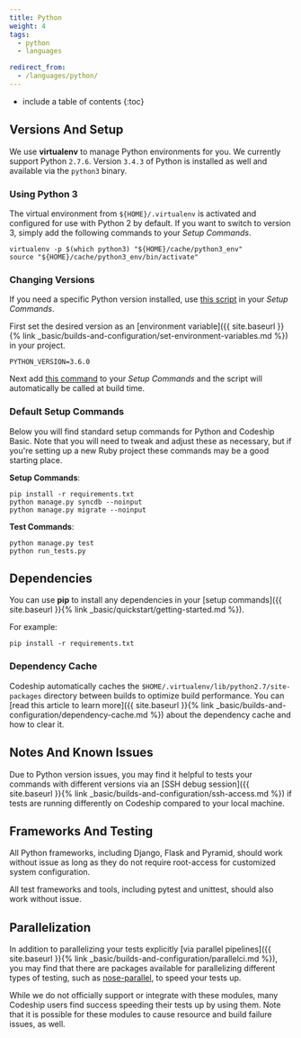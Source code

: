 ```yaml
---
title: Python
weight: 4
tags:
  - python
  - languages

redirect_from:
  - /languages/python/
---
```


* include a table of contents
{:toc}

## Versions And Setup

We use **virtualenv** to manage Python environments for you. We currently support Python `2.7.6`. Version `3.4.3` of Python is installed as well and available via the `python3` binary.

### Using Python 3

The virtual environment from `${HOME}/.virtualenv` is activated and configured for use with Python 2 by default. If you want to switch to version 3, simply add the following commands to your _Setup Commands_.

```shell
virtualenv -p $(which python3) "${HOME}/cache/python3_env"
source "${HOME}/cache/python3_env/bin/activate"
```

### Changing Versions

If you need a specific Python version installed, use [this script](https://github.com/codeship/scripts/blob/master/languages/python.sh) in your _Setup Commands_.

First set the desired version as an [environment variable]({{ site.baseurl }}{% link _basic/builds-and-configuration/set-environment-variables.md %}) in your project.

```shell
PYTHON_VERSION=3.6.0
```

Next add [this command](https://github.com/codeship/scripts/blob/master/languages/python.sh#L10) to your _Setup Commands_ and the script will automatically be called at build time.

### Default Setup Commands

Below you will find standard setup commands for Python and Codeship Basic. Note that you will need to tweak and adjust these as necessary, but if you're setting up a new Ruby project these commands may be a good starting place.


**Setup Commands**:

```
pip install -r requirements.txt
python manage.py syncdb --noinput
python manage.py migrate --noinput
```

**Test Commands**:

```
python manage.py test
python run_tests.py
```

## Dependencies

You can use **pip** to install any dependencies in your [setup commands]({{ site.baseurl }}{% link _basic/quickstart/getting-started.md %}).

For example:

```shell
pip install -r requirements.txt
```

### Dependency Cache

Codeship automatically caches the `$HOME/.virtualenv/lib/python2.7/site-packages` directory between builds to optimize build performance. You can [read this article to learn more]({{ site.baseurl }}{% link _basic/builds-and-configuration/dependency-cache.md %}) about the dependency cache and how to clear it.

## Notes And Known Issues

Due to Python version issues, you may find it helpful to tests your commands with different versions via an [SSH debug session]({{ site.baseurl }}{% link _basic/builds-and-configuration/ssh-access.md %}) if tests are running differently on Codeship compared to your local machine.

## Frameworks And Testing

All Python frameworks, including Django, Flask and Pyramid, should work without issue as long as they do not require root-access for customized system configuration.

All test frameworks and tools, including pytest and unittest, should also work without issue.

## Parallelization

In addition to parallelizing your tests explicitly [via parallel pipelines]({{ site.baseurl }}{% link _basic/builds-and-configuration/parallelci.md %}), you may find that there are packages available for parallelizing different types of testing, such as [nose-parallel](https://pypi.python.org/pypi/nose-parallel), to speed your tests up.

While we do not officially support or integrate with these modules, many Codeship users find success speeding their tests up by using them. Note that it is possible for these modules to cause resource and build failure issues, as well.
